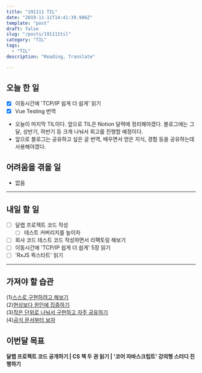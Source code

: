 ```yaml
---
title: "191111 TIL"
date: "2019-11-11T14:41:39.986Z"
template: "post"
draft: false
slug: "/posts/191111til"
category: "TIL"
tags:
  - "TIL"
description: "Reading, Translate"

---
```


## 오늘 한 일

- [x] 이동시간에 'TCP/IP 쉽게 더 쉽게' 읽기
- [x] Vue Testing 번역
- 오늘이 마지막 TIL이다. 앞으로 TIL은 Notion 달력에 정리해야겠다. 블로그에는 그 달, 상반기, 하반기 등 크게 나눠서 회고를 진행할 예정이다.
- 앞으로 블로그는 공유하고 싶은 글 번역, 배우면서 얻은 지식, 경험 등을 공유하는데 사용해야겠다.

## 어려움을 겪을 일

- 없음

---

## 내일 할 일

- [ ] 달랩 프로젝트 코드 작성
  - [ ] 테스트 커버리지를 높이자
- [ ] 회사 코드 테스트 코드 작성하면서 리팩토링 해보기
- [ ] 이동시간에 'TCP/IP 쉽게 더 쉽게' 5장 읽기
- [ ] 'RxJS 퀵스타트' 읽기

------



## 가져야 할 습관

(1)<u>스스로 구현하려고 해보기</u> <br>(2)<u>현상보다 원인에 집중하기</u> <br>(3)<u>작은 단위로 나눠서 구현하고 자주 공유하기</u><br>(4)<u>공식 문서부터 보자</u>


## 이번달 목표

**달랩 프로젝트 코드 공개하기 | CS 책 두 권 읽기 | '코어 자바스크립트' 강의형 스터디 진행하기**

